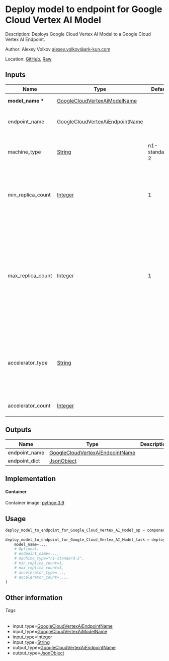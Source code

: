 <!-- BEGIN_GENERATED_CONTENT -->
# Deploy model to endpoint for Google Cloud Vertex AI Model

Description: Deploys Google Cloud Vertex AI Model to a Google Cloud Vertex AI Endpoint.

Author: Alexey Volkov <alexey.volkov@ark-kun.com>

Location: [GitHub](https://github.com/Ark-kun/pipeline_components/blob/master/components/google-cloud/Vertex_AI/Models/Deploy_to_endpoint/component.yaml), [Raw](https://raw.githubusercontent.com/Ark-kun/pipeline_components/master/components/google-cloud/Vertex_AI/Models/Deploy_to_endpoint/component.yaml)

## Inputs

|Name|Type|Default|Description|
|-|-|-|-|
|**model_name** **\***|[GoogleCloudVertexAiModelName]||Full resource name of a Google Cloud Vertex AI Model|
|endpoint_name|[GoogleCloudVertexAiEndpointName]||Optional. Full name of Google Cloud Vertex Endpoint. A new<br/>endpoint is created if the name is not passed.|
|machine_type|[String]|n1-standard-2|The type of the machine. See the [list of machine types<br/>supported for prediction<br/>](https://cloud.google.com/vertex-ai/docs/predictions/configure-compute#machine-types).<br/>Defaults to "n1-standard-2"|
|min_replica_count|[Integer]|1|Optional. The minimum number of machine replicas this deployed<br/>model will be always deployed on. If traffic against it increases,<br/>it may dynamically be deployed onto more replicas, and as traffic<br/>decreases, some of these extra replicas may be freed.|
|max_replica_count|[Integer]|1|Optional. The maximum number of replicas this deployed model may<br/>be deployed on when the traffic against it increases. If requested<br/>value is too large, the deployment will error, but if deployment<br/>succeeds then the ability to scale the model to that many replicas<br/>is guaranteed (barring service outages). If traffic against the<br/>deployed model increases beyond what its replicas at maximum may<br/>handle, a portion of the traffic will be dropped. If this value<br/>is not provided, the smaller value of min_replica_count or 1 will<br/>be used.|
|accelerator_type|[String]||Optional. Hardware accelerator type. Must also set accelerator_count if used.<br/>One of ACCELERATOR_TYPE_UNSPECIFIED, NVIDIA_TESLA_K80, NVIDIA_TESLA_P100,<br/>NVIDIA_TESLA_V100, NVIDIA_TESLA_P4, NVIDIA_TESLA_T4|
|accelerator_count|[Integer]||Optional. The number of accelerators to attach to a worker replica.|

## Outputs

|Name|Type|Description|
|-|-|-|
|endpoint_name|[GoogleCloudVertexAiEndpointName]||
|endpoint_dict|[JsonObject]||

## Implementation

#### Container

Container image: [python:3.9](https://hub.docker.com/r/_/python)

## Usage

```python
deploy_model_to_endpoint_for_Google_Cloud_Vertex_AI_Model_op = components.load_component_from_url("https://raw.githubusercontent.com/Ark-kun/pipeline_components/master/components/google-cloud/Vertex_AI/Models/Deploy_to_endpoint/component.yaml")
...
deploy_model_to_endpoint_for_Google_Cloud_Vertex_AI_Model_task = deploy_model_to_endpoint_for_Google_Cloud_Vertex_AI_Model_op(
    model_name=...,
    # Optional:
    # endpoint_name=...,
    # machine_type="n1-standard-2",
    # min_replica_count=1,
    # max_replica_count=1,
    # accelerator_type=...,
    # accelerator_count=...,
)
```

## Other information

###### Tags

* input_type=[GoogleCloudVertexAiEndpointName]
* input_type=[GoogleCloudVertexAiModelName]
* input_type=[Integer]
* input_type=[String]
* output_type=[GoogleCloudVertexAiEndpointName]
* output_type=[JsonObject]

[GoogleCloudVertexAiEndpointName]: https://github.com/Ark-kun/pipeline_components/tree/master/types/GoogleCloudVertexAiEndpointName
[GoogleCloudVertexAiModelName]: https://github.com/Ark-kun/pipeline_components/tree/master/types/GoogleCloudVertexAiModelName
[Integer]: https://github.com/Ark-kun/pipeline_components/tree/master/types/Integer
[JsonObject]: https://github.com/Ark-kun/pipeline_components/tree/master/types/JsonObject
[String]: https://github.com/Ark-kun/pipeline_components/tree/master/types/String
<!-- END_GENERATED_CONTENT -->
